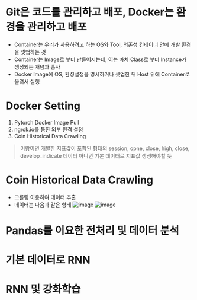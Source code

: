 # Git은 코드를 관리하고 배포, Docker는 환경을 관리하고 배포
- Container는 우리가 사용하려고 하는 OS와 Tool, 의존성 컨테이너 안에 개발 환경을 셋업하는 것
- Container는 Image로 부터 만들어지는데, 이는 마치 Class로 부터 Instance가 생성되는 개념과 흡사 
- Docker Image에 OS, 환셩설정을 명시하거나 셋업한 뒤 Host 위에 Container로 올려서 실행

# Docker Setting
1. Pytorch Docker Image Pull
2. ngrok.io를 통한 외부 원격 설정  
3. Coin Historical Data Crawling
> 이왕이면 개발한 지표값이 포함된 형태의 session, opne, close, high, close, develop_indicate 데이터
> 아니면 기본 데이터로 지표값 생성해야할 듯 

# Coin Historical Data Crawling
- 크롤링 이용하여 데이터 추출
- 데이터는 다음과 같은 형태
  ![image](https://user-images.githubusercontent.com/60495142/75801094-ee833600-5dbd-11ea-8bcb-ca3f8cb6555e.png)
  ![image](https://user-images.githubusercontent.com/60495142/75801225-1e323e00-5dbe-11ea-8aca-7e9d99f58d76.png)

# Pandas를 이요한 전처리 및 데이터 분석

# 기본 데이터로 RNN

# RNN 및 강화학습
